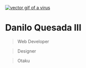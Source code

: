 <a href="https://danjiroo.github.io/" target="_blank"><img src="https://media.giphy.com/media/kaIVrG4k2YfooOOcYE/giphy.gif" alt="vector gif of a virus" /></a>

# Danilo Quesada III

> Web Developer

> Designer

> Otaku
